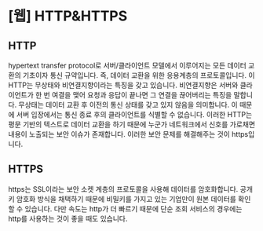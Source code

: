 # [웹] HTTP&HTTPS







## HTTP

hypertext transfer protocol로 서버/클라이언트 모델에서 이루어지는 모든 데이터 교환의 기초이자 통신 규약입니다. 즉, 데이터 교환을 위한 응용계층의 프로토콜입니다. 이 HTTP는 무상태와 비연결지향이라는 특징을 갖고 있습니다. 비연결지향은 서버와 클라이언트가 한 번 여결을 맺어 요청과 응답이 끝나면 그 연결을 끊어버리는 특징을 말합니다. 무상태는 데이터 교환 후 이전의 통신 상태를 갖고 있지 않음을 의미합니다. 이 때문에 서버 입장에서는 통신 종료 후의 클라이언트를 식별할 수 없습니다. 이러한 HTTP는 평문 기반의 텍스트로 데이터 교환을 하기 때문에 누군가 네트워크에서 신호를 가로채면 내용이 노출되는 보안 이슈가 존재합니다. 이러한 보안 문제를 해결해주는 것이 https입니다. 







## HTTPS

https는 SSL이라는 보안 소켓 계층의 프로토콜을 사용해 데이터를 암호화합니다. 공개키 암호화 방식을 채택하기 때문에 비밀키를 가지고 있는 기업만이 원본 데이터를 확인할 수 있습니다. 다만 속도는 http가 더 빠르기 때문에 단순 조회 서비스의 경우에는 http를 사용하는 것이 좋을 때도 있습니다.
